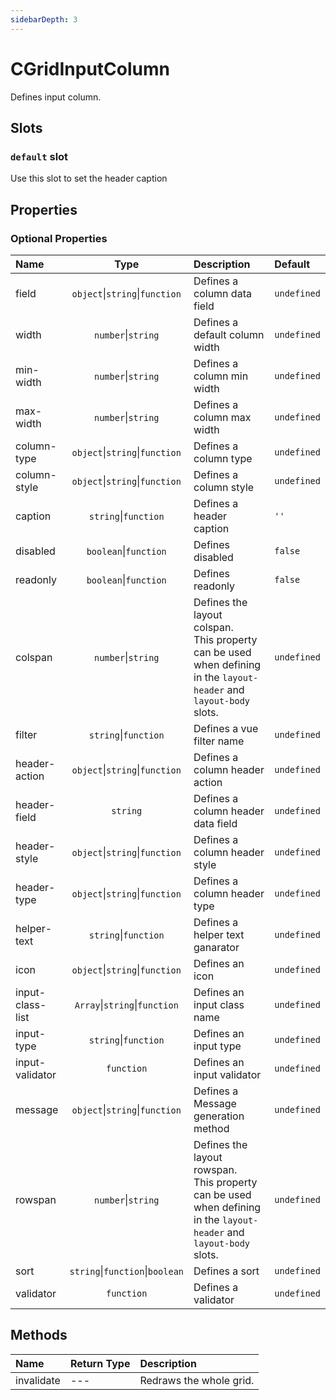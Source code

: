 ```yaml
---
sidebarDepth: 3
---
```


# CGridInputColumn

Defines input column.

## Slots

<!-- SLOT_DEFAULT_START -->

### `default` slot

Use this slot to set the header caption

<!-- SLOT_DEFAULT_END -->

## Properties

<!-- PROPS_TABLE_START -->

### Optional Properties

| Name             |                  Type                   | Description                                                                                                            | Default     |
| :--------------- | :-------------------------------------: | :--------------------------------------------------------------------------------------------------------------------- | :---------- |
| field            | `object`&#124;`string`&#124;`function`  | Defines a column data field                                                                                            | `undefined` |
| width            |         `number`&#124;`string`          | Defines a default column width                                                                                         | `undefined` |
| min-width        |         `number`&#124;`string`          | Defines a column min width                                                                                             | `undefined` |
| max-width        |         `number`&#124;`string`          | Defines a column max width                                                                                             | `undefined` |
| column-type      | `object`&#124;`string`&#124;`function`  | Defines a column type                                                                                                  | `undefined` |
| column-style     | `object`&#124;`string`&#124;`function`  | Defines a column style                                                                                                 | `undefined` |
| caption          |        `string`&#124;`function`         | Defines a header caption                                                                                               | `''`        |
| disabled         |        `boolean`&#124;`function`        | Defines disabled                                                                                                       | `false`     |
| readonly         |        `boolean`&#124;`function`        | Defines readonly                                                                                                       | `false`     |
| colspan          |         `number`&#124;`string`          | Defines the layout colspan.<br>This property can be used when defining in the `layout-header` and `layout-body` slots. | `undefined` |
| filter           |        `string`&#124;`function`         | Defines a vue filter name                                                                                              | `undefined` |
| header-action    | `object`&#124;`string`&#124;`function`  | Defines a column header action                                                                                         | `undefined` |
| header-field     |                `string`                 | Defines a column header data field                                                                                     | `undefined` |
| header-style     | `object`&#124;`string`&#124;`function`  | Defines a column header style                                                                                          | `undefined` |
| header-type      | `object`&#124;`string`&#124;`function`  | Defines a column header type                                                                                           | `undefined` |
| helper-text      |        `string`&#124;`function`         | Defines a helper text ganarator                                                                                        | `undefined` |
| icon             | `object`&#124;`string`&#124;`function`  | Defines an icon                                                                                                        | `undefined` |
| input-class-list |  `Array`&#124;`string`&#124;`function`  | Defines an input class name                                                                                            | `undefined` |
| input-type       |        `string`&#124;`function`         | Defines an input type                                                                                                  | `undefined` |
| input-validator  |               `function`                | Defines an input validator                                                                                             | `undefined` |
| message          | `object`&#124;`string`&#124;`function`  | Defines a Message generation method                                                                                    | `undefined` |
| rowspan          |         `number`&#124;`string`          | Defines the layout rowspan.<br>This property can be used when defining in the `layout-header` and `layout-body` slots. | `undefined` |
| sort             | `string`&#124;`function`&#124;`boolean` | Defines a sort                                                                                                         | `undefined` |
| validator        |               `function`                | Defines a validator                                                                                                    | `undefined` |

<!-- PROPS_TABLE_END -->

## Methods

<!-- METHODS_TABLE_START -->

| Name       | Return Type | Description             |
| :--------- | :---------- | :---------------------- |
| invalidate | ---         | Redraws the whole grid. |

<!-- METHODS_TABLE_END -->
